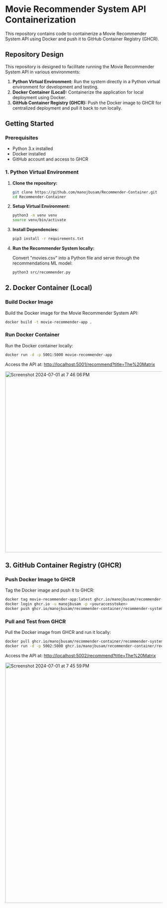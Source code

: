 # Movie Recommender System API Containerization

This repository contains code to containerize a Movie Recommender System API using Docker and push it to GitHub Container Registry (GHCR).

## Repository Design

This repository is designed to facilitate running the Movie Recommender System API in various environments:
1. **Python Virtual Environment:** Run the system directly in a Python virtual environment for development and testing.
2. **Docker Container (Local):** Containerize the application for local deployment using Docker.
3. **GitHub Container Registry (GHCR):** Push the Docker image to GHCR for centralized deployment and pull it back to run locally.

## Getting Started

### Prerequisites

- Python 3.x installed
- Docker installed
- GitHub account and access to GHCR

### 1. Python Virtual Environment

1. **Clone the repository:**

   ```bash
   git clone https://github.com/manojbusam/Recommender-Container.git
   cd Recommender-Container
   ```

2. **Setup Virtual Environment:**

   ```bash
   python3 -m venv venv
   source venv/bin/activate
   ```

3. **Install Dependencies:**

   ```bash
   pip3 install -r requirements.txt
   ```

4. **Run the Recommender System locally:**

   Convert "movies.csv" into a Python file and serve through the recommendations ML model:

   ```bash
   python3 src/recommender.py
   ```

## 2. Docker Container (Local)

### Build Docker Image

Build the Docker image for the Movie Recommender System API:

```bash
docker build -t movie-recommender-app .
```

### Run Docker Container

Run the Docker container locally:

```bash
docker run -d -p 5001:5000 movie-recommender-app
```

Access the API at: [http://localhost:5001/recommend?title=The%20Matrix](http://localhost:5001/recommend?title=The%20Matrix)

<img width="581" alt="Screenshot 2024-07-01 at 7 46 06 PM" src="https://github.com/manojbusam/Recommender-Container/assets/44409170/d29f0a21-ec31-49de-b97b-3e66efd78e8a">


## 3. GitHub Container Registry (GHCR)

### Push Docker Image to GHCR

Tag the Docker image and push it to GHCR:

```bash
docker tag movie-recommender-app:latest ghcr.io/manojbusam/recommender-container/recommender-system:latest
docker login ghcr.io -u manojbusam -p <youraccesstoken>
docker push ghcr.io/manojbusam/recommender-container/recommender-system:latest
```

### Pull and Test from GHCR

Pull the Docker image from GHCR and run it locally:

```bash
docker pull ghcr.io/manojbusam/recommender-container/recommender-system:latest
docker run -d -p 5002:5000 ghcr.io/manojbusam/recommender-container/recommender-system:latest
```

Access the API at: [http://localhost:5002/recommend?title=The%20Matrix](http://localhost:5002/recommend?title=The%20Matrix)

<img width="772" alt="Screenshot 2024-07-01 at 7 45 59 PM" src="https://github.com/manojbusam/Recommender-Container/assets/44409170/ea7b9854-4895-4ae6-884a-79669d7b7351">

